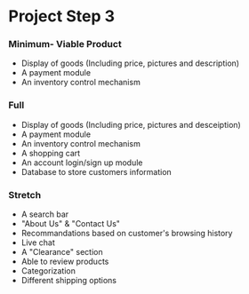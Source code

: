 # Project Step 3

### Minimum- Viable Product

- Display of goods (Including price, pictures and description)
- A payment module
- An inventory control mechanism

### Full

- Display of goods (Including price, pictures and desceiption)
- A payment module
- An inventory control mechanism
- A shopping cart
- An account login/sign up module
- Database to store customers information

### Stretch

- A search bar
- "About Us" & "Contact Us"
- Recommandations based on customer's browsing history
- Live chat
- A "Clearance" section
- Able to review products
- Categorization 
- Different shipping options


